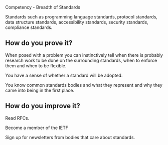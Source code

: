 Competency - Breadth of Standards

Standards such as programming language standards, protocol standards, data structure standards, accessibility standards, security standards, compliance standards.

## How do you prove it?

When posed with a problem you can instinctively tell when there is probably research work to be done on the surrounding standards, when to enforce them and when to be flexible.

You have a sense of whether a standard will be adopted.

You know common standards bodies and what they represent and why they came into being in the first place.

## How do you improve it?

Read RFCs.

Become a member of the IETF

Sign up for newsletters from bodies that care about standards.


